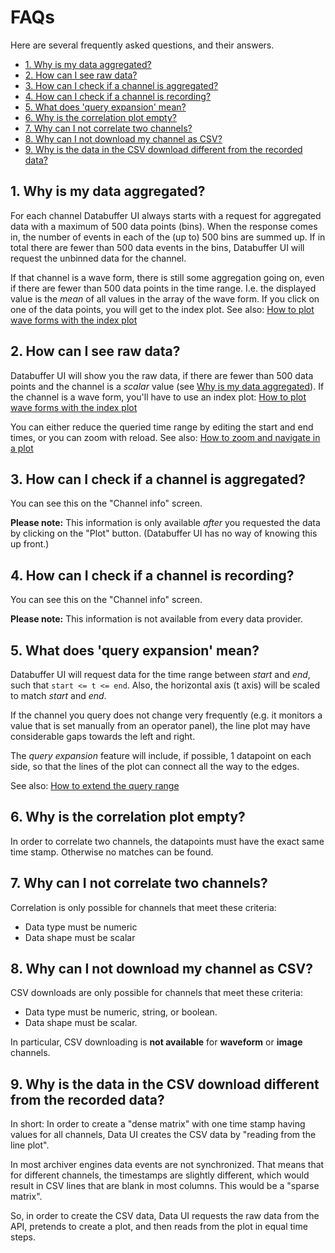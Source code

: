 # FAQs <!-- omit in toc -->

Here are several frequently asked questions, and their answers.

- [1. Why is my data aggregated?](#1-why-is-my-data-aggregated)
- [2. How can I see raw data?](#2-how-can-i-see-raw-data)
- [3. How can I check if a channel is aggregated?](#3-how-can-i-check-if-a-channel-is-aggregated)
- [4. How can I check if a channel is recording?](#4-how-can-i-check-if-a-channel-is-recording)
- [5. What does 'query expansion' mean?](#5-what-does-query-expansion-mean)
- [6. Why is the correlation plot empty?](#6-why-is-the-correlation-plot-empty)
- [7. Why can I not correlate two channels?](#7-why-can-i-not-correlate-two-channels)
- [8. Why can I not download my channel as CSV?](#8-why-can-i-not-download-my-channel-as-csv)
- [9. Why is the data in the CSV download different from the recorded data?](#9-why-is-the-data-in-the-csv-download-different-from-the-recorded-data)

## 1. Why is my data aggregated?

For each channel Databuffer UI always starts with a request for aggregated data with a maximum of 500 data points (bins). When the response comes in, the number of events in each of the (up to) 500 bins are summed up. If in total there are fewer than 500 data events in the bins, Databuffer UI will request the unbinned data for the channel.

If that channel is a wave form, there is still some aggregation going on, even if there are fewer than 500 data points in the time range. I.e. the displayed value is the _mean_ of all values in the array of the wave form. If you click on one of the data points, you will get to the index plot. See also: [How to plot wave forms with the index plot](./howtos/index_plot.md)

## 2. How can I see raw data?

Databuffer UI will show you the raw data, if there are fewer than 500 data points and the channel is a _scalar_ value (see [Why is my data aggregated](#1-why-is-my-data-aggregated)). If the channel is a wave form, you'll have to use an index plot: [How to plot wave forms with the index plot](./howtos/index_plot.md)

You can either reduce the queried time range by editing the start and end times, or you can zoom with reload. See also: [How to zoom and navigate in a plot](./howtos/zoom_navigate_plot.md)

## 3. How can I check if a channel is aggregated?

You can see this on the "Channel info" screen.

**Please note:** This information is only available _after_ you requested the data by clicking on the "Plot" button. (Databuffer UI has no way of knowing this up front.)

## 4. How can I check if a channel is recording?

You can see this on the "Channel info" screen.

**Please note:** This information is not available from every data provider.

## 5. What does 'query expansion' mean?

Databuffer UI will request data for the time range between _start_ and _end_, such that `start <= t <= end`. Also, the horizontal axis (t axis) will be scaled to match _start_ and _end_.

If the channel you query does not change very frequently (e.g. it monitors a value that is set manually from an operator panel), the line plot may have considerable gaps towards the left and right.

The _query expansion_ feature will include, if possible, 1 datapoint on each side, so that the lines of the plot can connect all the way to the edges.

See also: [How to extend the query range](./howtos/query_expansion.md)

## 6. Why is the correlation plot empty?

In order to correlate two channels, the datapoints must have the exact same time stamp. Otherwise no matches can be found.

## 7. Why can I not correlate two channels?

Correlation is only possible for channels that meet these criteria:

- Data type must be numeric
- Data shape must be scalar

## 8. Why can I not download my channel as CSV?

CSV downloads are only possible for channels that meet these criteria:

- Data type must be numeric, string, or boolean.
- Data shape must be scalar.

In particular, CSV downloading is **not available** for **waveform** or **image** channels.

## 9. Why is the data in the CSV download different from the recorded data?

In short: In order to create a "dense matrix" with one time stamp having values for all channels, Data UI creates the CSV data by "reading from the line plot".

In most archiver engines data events are not synchronized. That means that for different channels, the timestamps are slightly different, which would result in CSV lines that are blank in most columns. This would be a "sparse matrix".

So, in order to create the CSV data, Data UI requests the raw data from the API, pretends to create a plot, and then reads from the plot in equal time steps.
